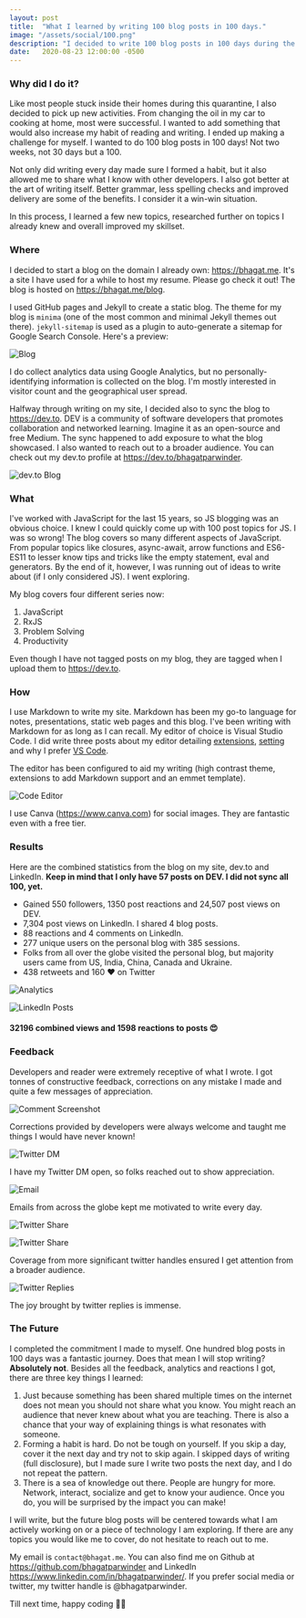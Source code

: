 ```yaml
---
layout: post
title:  "What I learned by writing 100 blog posts in 100 days."
image: "/assets/social/100.png"
description: "I decided to write 100 blog posts in 100 days during the quarantine. This is the result."
date:   2020-08-23 12:00:00 -0500
---
```


### Why did I do it?

Like most people stuck inside their homes during this quarantine, I also decided to pick up new activities. From changing the oil in my car to cooking at home, most were successful. I wanted to add something that would also increase my habit of reading and writing. I ended up making a challenge for myself. I wanted to do 100 blog posts in 100 days! Not two weeks, not 30 days but a 100.

Not only did writing every day made sure I formed a habit, but it also allowed me to share what I know with other developers. I also got better at the art of writing itself. Better grammar, less spelling checks and improved delivery are some of the benefits. I consider it a win-win situation.

In this process, I learned a few new topics, researched further on topics I already knew and overall improved my skillset.

### Where

I decided to start a blog on the domain I already own: https://bhagat.me. It's a site I have used for a while to host my resume. Please go check it out! The blog is hosted on https://bhagat.me/blog.

I used GitHub pages and Jekyll to create a static blog. The theme for my blog is `minima` (one of the most common and minimal Jekyll themes out there). `jekyll-sitemap` is used as a plugin to auto-generate a sitemap for Google Search Console. Here's a preview:

![Blog](/blog/assets/blog-screenshot.png "Blog Screenshot From bhagat.me")

I do collect analytics data using Google Analytics, but no personally-identifying information is collected on the blog. I'm mostly interested in visitor count and the geographical user spread.

Halfway through writing on my site, I decided also to sync the blog to https://dev.to. DEV is a community of software developers that promotes collaboration and networked learning. Imagine it as an open-source and free Medium. The sync happened to add exposure to what the blog showcased. I also wanted to reach out to a broader audience. You can check out my dev.to profile at https://dev.to/bhagatparwinder.

![dev.to Blog](/blog/assets/dev-to-screenshot.png "Blog Screenshot From dev.to")

### What

I've worked with JavaScript for the last 15 years, so JS blogging was an obvious choice. I knew I could quickly come up with 100 post topics for JS. I was so wrong! The blog covers so many different aspects of JavaScript. From popular topics like closures, async-await, arrow functions and ES6-ES11 to lesser know tips and tricks like the empty statement, eval and generators. By the end of it, however, I was running out of ideas to write about (if I only considered JS). I went exploring.

My blog covers four different series now:

1. JavaScript
2. RxJS
3. Problem Solving
4. Productivity

Even though I have not tagged posts on my blog, they are tagged when I upload them to https://dev.to.

### How

I use Markdown to write my site. Markdown has been my go-to language for notes, presentations, static web pages and this blog. I've been writing with Markdown for as long as I can recall. My editor of choice is Visual Studio Code. I did write three posts about my editor detailing [extensions](https://bhagat.me/blog/2020/06/28/top-10-vscode-extensions.html), [setting](https://bhagat.me/blog/2020/07/11/top-10-vs-code-settings.html) and why I prefer [VS Code](https://bhagat.me/blog/2020/06/17/code-editor-visual-studio-code.html).

The editor has been configured to aid my writing (high contrast theme, extensions to add Markdown support and an emmet template).

![Code Editor](/blog/assets/code-screenshot.png "Blog Setup in Visual Studio Code")

I use Canva (https://www.canva.com) for social images. They are fantastic even with a free tier.

### Results

Here are the combined statistics from the blog on my site, dev.to and LinkedIn. **Keep in mind that I only have 57 posts on DEV. I did not sync all 100, yet.**

- Gained 550 followers, 1350 post reactions and 24,507 post views on DEV.
- 7,304 post views on LinkedIn. I shared 4 blog posts.
- 88 reactions and 4 comments on LinkedIn.
- 277 unique users on the personal blog with 385 sessions.
- Folks from all over the globe visited the personal blog, but majority users came from US, India, China, Canada and Ukraine.
- 438 retweets and 160 ♥️ on Twitter

![Analytics](/blog/assets/ga.png?style=centerme "Google Analytics Screenshot")

![LinkedIn Posts](/blog/assets/li-posts.png?style=centerme "Screenshot of 4 Posts on LinkedIn")

#### 32196 combined views and 1598 reactions to posts 😍

### Feedback

Developers and reader were extremely receptive of what I wrote. I got tonnes of constructive feedback, corrections on any mistake I made and quite a few messages of appreciation.

![Comment Screenshot](/blog/assets/dev-empty-feedback.png?style=centerme "Screenshot of Comment")

Corrections provided by developers were always welcome and taught me things I would have never known!

![Twitter DM](/blog/assets/twitter-dm.png?style=centerme "Screenshot of Twitter Direct Message")

I have my Twitter DM open, so folks reached out to show appreciation.

![Email](/blog/assets/email.png?style=centerme "Screenshot of Email")

Emails from across the globe kept me motivated to write every day.

![Twitter Share](/blog/assets/quotes.png?style=centerme "Screenshot of Article Coverage")

![Twitter Share](/blog/assets/quotes-2.png?style=centerme "Second Screenshot of Article Coverage")

Coverage from more significant twitter handles ensured I get attention from a broader audience.

![Twitter Replies](/blog/assets/twitter-replies.png?style=centerme "Screenshot of Twitter Replies")

The joy brought by twitter replies is immense.

### The Future

I completed the commitment I made to myself. One hundred blog posts in 100 days was a fantastic journey. Does that mean I will stop writing? **Absolutely not**. Besides all the feedback, analytics and reactions I got, there are three key things I learned:

1. Just because something has been shared multiple times on the internet does not mean you should not share what you know. You might reach an audience that never knew about what you are teaching. There is also a chance that your way of explaining things is what resonates with someone.
2. Forming a habit is hard. Do not be tough on yourself. If you skip a day, cover it the next day and try not to skip again. I skipped days of writing (full disclosure), but I made sure I write two posts the next day, and I do not repeat the pattern.
3. There is a sea of knowledge out there. People are hungry for more. Network, interact, socialize and get to know your audience. Once you do, you will be surprised by the impact you can make!

I will write, but the future blog posts will be centered towards what I am actively working on or a piece of technology I am exploring. If there are any topics you would like me to cover, do not hesitate to reach out to me.

My email is `contact@bhagat.me`. You can also find me on Github at https://github.com/bhagatparwinder and LinkedIn https://www.linkedin.com/in/bhagatparwinder/. If you prefer social media or twitter, my twitter handle is @bhagatparwinder.

Till next time, happy coding 👋🏼
